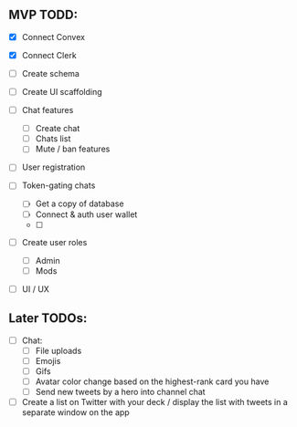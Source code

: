 ## MVP TODD:
- [x] Connect Convex
- [x] Connect Clerk
- [ ] Create schema
- [ ] Create UI scaffolding
- [ ] Chat features
    - [ ] Create chat
    - [ ] Chats list
    - [ ] Mute / ban features
- [ ] User registration
- [ ] Token-gating chats
    - [ ] Get a copy of database
    - [ ] Connect & auth user wallet
    - [ ] 
- [ ] Create user roles
    - [ ] Admin
    - [ ] Mods
- [ ] UI / UX


## Later TODOs:
- [ ] Chat:
    - [ ] File uploads
    - [ ] Emojis
    - [ ] Gifs
    - [ ] Avatar color change based on the highest-rank card you have
    - [ ] Send new tweets by a hero into channel chat
- [ ] Create a list on Twitter with your deck / display the list with tweets in a separate window on the app